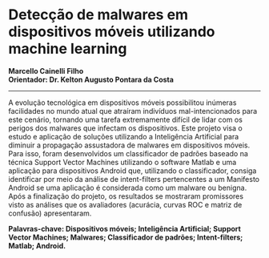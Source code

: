 # Detecção de malwares em dispositivos móveis utilizando machine learning
**Marcello Cainelli Filho**  
**Orientador: Dr. Kelton Augusto Pontara da Costa**
***
A evolução tecnológica em dispositivos móveis possibilitou inúmeras facilidades no mundo atual que atraíram indivíduos mal-intencionados para este cenário, tornando uma tarefa extremamente difícil de lidar com os perigos dos malwares que infectam os dispositivos. Este projeto visa o estudo e aplicação de soluções utilizando a Inteligência Artificial para diminuir a propagação assustadora de malwares em dispositivos móveis. Para isso, foram desenvolvidos um classificador de padrões baseado na técnica Support Vector Machines utilizando o software Matlab e uma aplicação para dispositivos Android que, utilizando o classificador, consiga identificar por meio da análise de intent-filters pertencentes a um Manifesto Android se uma aplicação é considerada como um malware ou benigna. Após a finalização do projeto, os resultados se mostraram promissores visto as análises que os avaliadores (acurácia, curvas ROC e matriz de confusão) apresentaram.  

**Palavras-chave: Dispositivos móveis; Inteligência Artificial; Support Vector Machines; Malwares; Classificador de padrões; Intent-filters; Matlab; Android.**